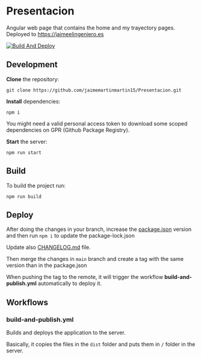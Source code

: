 # Presentacion

Angular web page that contains the home and my trayectory pages. Deployed to <https://jaimeelingeniero.es>

[![Build And Deploy](https://github.com/jaimemartinmartin15/Presentacion/actions/workflows/build-and-publish.yml/badge.svg)](https://github.com/jaimemartinmartin15/Presentacion/actions/workflows/build-and-publish.yml)

## Development

**Clone** the repository:

```text
git clone https://github.com/jaimemartinmartin15/Presentacion.git
```

**Install** dependencies:

```text
npm i
```

You might need a valid personal access token to download some scoped dependencies on GPR (Github Package Registry).

**Start** the server:

```text
npm run start
```

## Build

To build the project run:

```text
npm run build
```

## Deploy

After doing the changes in your branch, increase the [package.json](./package.json) version and then run `npm i` to update the package-lock.json

Update also [CHANGELOG.md](./CHANGELOG.md) file.

Then merge the changes in `main` branch and create a tag with the same version than in the package.json

When pushing the tag to the remote, it will trigger the workflow **build-and-publish.yml** automatically to deploy it.

## Workflows

### build-and-publish.yml

Builds and deploys the application to the server.

Basically, it copies the files in the `dist` folder and puts them in `/` folder in the server.
